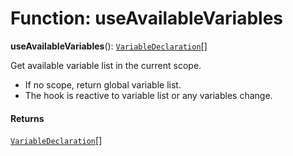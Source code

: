 # Function: useAvailableVariables

**useAvailableVariables**(): [`VariableDeclaration`](/auto-docs/variable-plugin/classes/VariableDeclaration.md)\[]

Get available variable list in the current scope.

* If no scope, return global variable list.
* The hook is reactive to variable list or any variables change.

#### Returns

[`VariableDeclaration`](/auto-docs/variable-plugin/classes/VariableDeclaration.md)\[]
